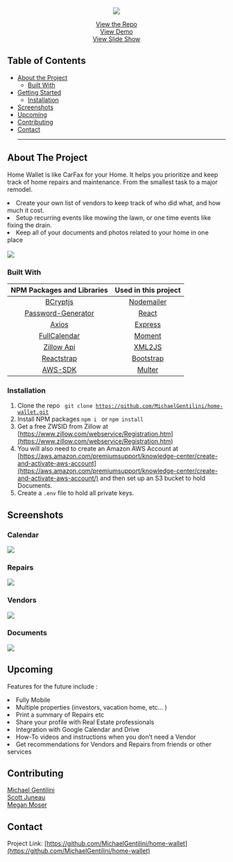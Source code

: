 <!-- PROJECT LOGO -->
<br />
<p align="center">
  
  <img  src="./images/readme.jpg">

  <p align="center">
    <a href="https://github.com/MichaelGentilini/home-wallet"»</strong>View the Repo</a>
    <br />
    <a href="https://my-home-wallet19.herokuapp.com/">View Demo</a>
  	<br />
    <a href="https://docs.google.com/presentation/d/19XJngLKDLOynOFnbC9sPCDKO_QKhv2dHASfrRRBdOkI/edit?usp=sharing">View Slide Show</a>
  </p>

<!-- TABLE OF CONTENTS -->

## Table of Contents

- [About the Project](#about-the-project)
  - [Built With](#built-with)
- [Getting Started](#getting-started)
  - [Installation](#installation)
- [Screenshots](#screenshots)
- [Upcoming](#upcoming)
- [Contributing](#contributing)
- [Contact](#contact)
  <hr>
  <!-- ABOUT THE PROJECT -->

## About The Project

Home Wallet is like CarFax for your Home. It helps you prioritize and keep track of home repairs and maintenance. From the smallest task to a major remodel.

<li>Create your own list of vendors to keep track of who did what, and how much it cost. 
<li>Setup recurring events like mowing the lawn, or one time events like fixing the drain.
<li>Keep all of your documents and photos related to your home in one place</li>
<br/>
<img src="./images/home.jpg">

### Built With

|                       NPM Packages and Libraries                       |                  Used in this project                  |
| :--------------------------------------------------------------------: | :----------------------------------------------------: |
|            [BCryptjs](https://www.npmjs.com/package/bcrypt)            | [Nodemailer](https://www.npmjs.com/package/nodemailer) |
| [Password-Generator](https://www.npmjs.com/package/password-generator) |             [React](https://reactjs.org/)              |
|              [Axios](https://www.npmjs.com/package/axios)              |    [Express](https://www.npmjs.com/package/express)    |
|       [FullCalendar](https://www.npmjs.com/package/fullcalendar)       |     [Moment](https://www.npmjs.com/package/moment)     |
|  [Zillow Api](https://www.zillow.com/howto/api/GetSearchResults.htm)   |     [XML2JS](https://www.npmjs.com/package/xml2js)     |
|              [Reactstrap](https://reactstrap.github.io/)               |         [Bootstrap](https://getbootstrap.com/)         |
|            [AWS-SDK](https://www.npmjs.com/package/aws-sdk)            |     [Multer](https://www.npmjs.com/package/multer)     |

### Installation

1. Clone the repo
   <code>
   git clone https://github.com/MichaelGentilini/home-wallet.git
   </code>
2. Install NPM packages <code>npm i </code> or <code>npm install </code>
3. Get a free ZWSID from Zillow at [https://www.zillow.com/webservice/Registration.htm](https://www.zillow.com/webservice/Registration.htm)
4. You will also need to create an Amazon AWS Account at [https://aws.amazon.com/premiumsupport/knowledge-center/create-and-activate-aws-account](https://aws.amazon.com/premiumsupport/knowledge-center/create-and-activate-aws-account/) and then set up an S3 bucket to hold Documents.
5. Create a <code>.env</code> file to hold all private keys.

<!-- Screenshots -->

## Screenshots

### Calendar

<img src="./images/calendar.JPG">

### Repairs

<img src="./images/repairs.JPG">

### Vendors

<img src="./images/vendors.JPG">

### Documents

<img src="./images/documents.JPG">

<!-- UPCOMING -->

## Upcoming

Features for the future include :

<li>Fully Mobile</li>
<li>Multiple properties  (investors, vacation home, etc… )
</li>
  <li>Print a summary of Repairs etc</li>
  <li>Share your profile with Real Estate professionals</li>
  <li>Integration with Google Calendar and Drive</li>
<li>How-To videos and instructions when you don’t need a Vendor
</li>
<li>Get recommendations for Vendors and Repairs from friends or other services</li>

<!-- CONTRIBUTING -->

## Contributing

[Michael Gentilini](https://github.com/MichaelGentilini) <br /> [Scott Juneau](https://github.com/dsjuneau/home-wallet)
<br />
[Megan Moser](https://github.com/mgmoser1)

<!-- CONTACT -->

## Contact

Project Link: [https://github.com/MichaelGentilini/home-wallet](https://github.com/MichaelGentilini/home-wallet)
